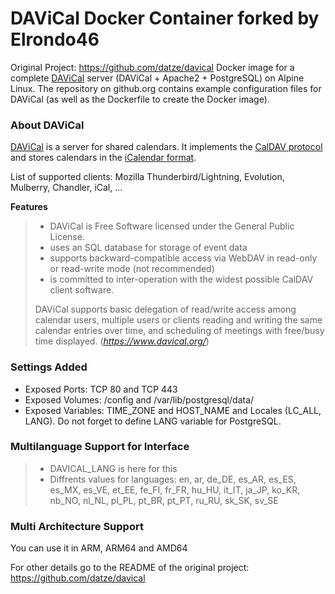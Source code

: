 # DAViCal Docker Container forked by Elrondo46
Original Project: https://github.com/datze/davical
Docker image for a complete [DAViCal](https://www.davical.org/) server (DAViCal + Apache2 + PostgreSQL) on Alpine Linux.
The repository on github.org contains example configuration files for DAViCal (as well as the Dockerfile to create the Docker image).

### About DAViCal
[DAViCal](https://www.davical.org/) is a server for shared calendars. It implements the [CalDAV protocol](https://wikipedia.org/wiki/CalDAV) and stores calendars in the [iCalendar format](https://wikipedia.org/wiki/ICalendar).

List of supported clients: Mozilla Thunderbird/Lightning, Evolution, Mulberry, Chandler, iCal, ...

**Features**
>    - DAViCal is Free Software licensed under the General Public License.
>    - uses an SQL database for storage of event data
>    - supports backward-compatible access via WebDAV in read-only or read-write mode (not recommended)
>    - is committed to inter-operation with the widest possible CalDAV client software.
>
>DAViCal supports basic delegation of read/write access among calendar users, multiple users or clients reading and writing the same calendar entries over time, and scheduling of meetings with free/busy time displayed.
(*https://www.davical.org/*)

### Settings Added
- Exposed Ports: TCP 80 and TCP 443
- Exposed Volumes: /config and /var/lib/postgresql/data/
- Exposed Variables: TIME_ZONE and HOST_NAME and Locales (LC_ALL, LANG). Do not forget to define LANG variable for PostgreSQL.

### Multilanguage Support for Interface

> - DAVICAL_LANG is here for this
> - Diffrents values for languages: en, ar, de_DE, es_AR, es_ES, es_MX, es_VE, et_EE, fe_FI, fr_FR, hu_HU, it_IT, ja_JP, ko_KR, nb_NO, nl_NL, pl_PL, pt_BR, pt_PT, ru_RU, sk_SK, sv_SE

### Multi Architecture Support
You can use it in ARM, ARM64 and AMD64

For other details go to the README of the original project: https://github.com/datze/davical

